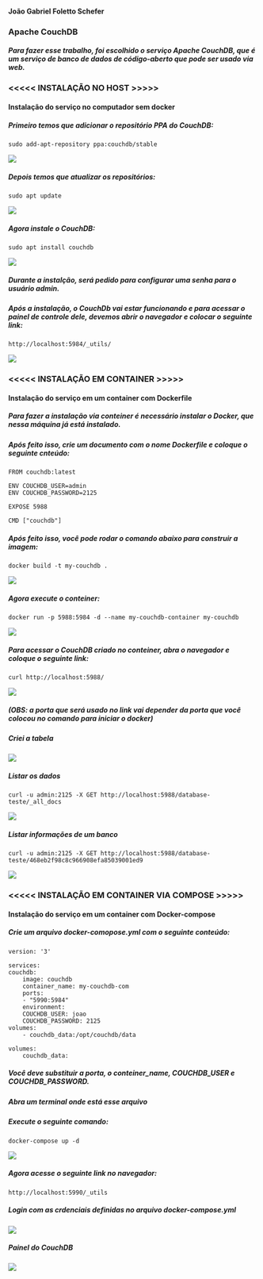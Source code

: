 #### João Gabriel Foletto Schefer
### Apache CouchDB

##### Para fazer esse trabalho, foi escolhido o serviço Apache CouchDB, que é um serviço de banco de dados de código-aberto que pode ser usado via web.


### <<<<< INSTALAÇÃO NO HOST >>>>>
#### Instalação do serviço no computador sem docker

##### Primeiro temos que adicionar o repositório PPA do CouchDB:
	sudo add-apt-repository ppa:couchdb/stable

![](print1.png)

##### Depois temos que atualizar os repositórios:
	sudo apt update

![](print2.png)

##### Agora instale o CouchDB:
	sudo apt install couchdb

![](print3.png)

##### Durante a instalção, será pedido para configurar uma senha para o usuário admin.

##### Após a instalação, o CouchDb vai estar funcionando e para acessar o painel de controle dele, devemos abrir o navegador e colocar o seguinte link:
	http://localhost:5984/_utils/

![](print4.png)



### <<<<< INSTALAÇÃO EM CONTAINER >>>>>
#### Instalação do serviço em um container com Dockerfile           

##### Para fazer a instalação via conteiner é necessário instalar o Docker, que nessa máquina já está instalado.

##### Após feito isso, crie um documento com o nome Dockerfile e coloque o seguinte cnteúdo:

	FROM couchdb:latest

	ENV COUCHDB_USER=admin
	ENV COUCHDB_PASSWORD=2125

	EXPOSE 5988

	CMD ["couchdb"]
	
##### Após feito isso, você pode rodar o comando abaixo para construir a imagem:
	docker build -t my-couchdb .

![](couchdb-dockerfile.png)

##### Agora execute o conteiner:
	docker run -p 5988:5984 -d --name my-couchdb-container my-couchdb

![](rodando-dockerfile.png)

##### Para acessar o CouchDB criado no conteiner, abra o navegador e coloque o seguinte link:
	curl http://localhost:5988/

![](painel-com-dockerfile.png)

##### (OBS: a porta que será usado no link vai depender da porta que você colocou no comando para iniciar o docker)

##### Criei a tabela

![](tabela.png)

##### Listar os dados
	curl -u admin:2125 -X GET http://localhost:5988/database-teste/_all_docs

![](conteudo-banco.png)

##### Listar informações de um banco
	curl -u admin:2125 -X GET http://localhost:5988/database-teste/468eb2f98c8c966908efa85039001ed9	

![](conteudo-banco-json.png)



### <<<<< INSTALAÇÃO EM CONTAINER VIA COMPOSE >>>>>
#### Instalação do serviço em um container com Docker-compose           

##### Crie um arquivo docker-comopose.yml com o seguinte conteúdo:

	version: '3'

	services:
  	couchdb:
    	image: couchdb
    	container_name: my-couchdb-com
    	ports:
      	- "5990:5984"
    	environment:
      	COUCHDB_USER: joao
      	COUCHDB_PASSWORD: 2125
    volumes:
      	- couchdb_data:/opt/couchdb/data

    volumes:
        couchdb_data:
  
##### Você deve substituir a porta, o conteiner_name, COUCHDB_USER e COUCHDB_PASSWORD.

##### Abra um terminal onde está esse arquivo

##### Execute o seguinte comando:
	docker-compose up -d

![](baixando-imagem-iniciando.png)

##### Agora acesse o seguinte link no navegador:
	http://localhost:5990/_utils

##### Login com as crdenciais definidas no arquivo docker-compose.yml

![](logando-com.png)

##### Painel do CouchDB

![](painel-com.png)

